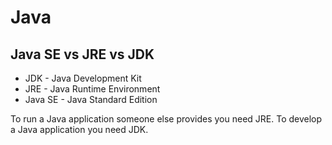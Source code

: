 # Java

## Java SE  vs JRE  vs JDK 

- JDK - Java Development Kit
- JRE - Java Runtime Environment
- Java SE - Java Standard Edition


To run a Java application someone else provides you need JRE.
To develop a Java application you need JDK.